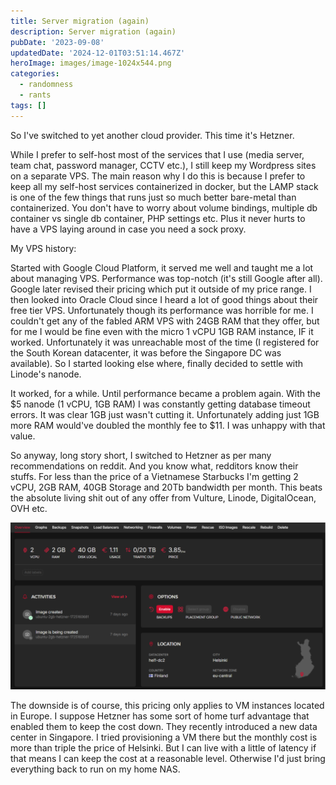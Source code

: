 ```yaml
---
title: Server migration (again)
description: Server migration (again)
pubDate: '2023-09-08'
updatedDate: '2024-12-01T03:51:14.467Z'
heroImage: images/image-1024x544.png
categories:
  - randomness
  - rants
tags: []
---
```


So I've switched to yet another cloud provider. This time it's Hetzner.

While I prefer to self-host most of the services that I use (media server, team chat, password manager, CCTV etc.), I still keep my Wordpress sites on a separate VPS. The main reason why I do this is because I prefer to keep all my self-host services containerized in docker, but the LAMP stack is one of the few things that runs just so much better bare-metal than containerized. You don't have to worry about volume bindings, multiple db container vs single db container, PHP settings etc. Plus it never hurts to have a VPS laying around in case you need a sock proxy.

My VPS history:

Started with Google Cloud Platform, it served me well and taught me a lot about managing VPS. Performance was top-notch (it's still Google after all). Google later revised their pricing which put it outside of my price range. I then looked into Oracle Cloud since I heard a lot of good things about their free tier VPS. Unfortunately though its performance was horrible for me. I couldn't get any of the fabled ARM VPS with 24GB RAM that they offer, but for me I would be fine even with the micro 1 vCPU 1GB RAM instance, IF it worked. Unfortunately it was unreachable most of the time (I registered for the South Korean datacenter, it was before the Singapore DC was available). So I started looking else where, finally decided to settle with Linode's nanode.

It worked, for a while. Until performance became a problem again. With the $5 nanode (1 vCPU, 1GB RAM) I was constantly getting database timeout errors. It was clear 1GB just wasn't cutting it. Unfortunately adding just 1GB more RAM would've doubled the monthly fee to $11. I was unhappy with that value.

So anyway, long story short, I switched to Hetzner as per many recommendations on reddit. And you know what, redditors know their stuffs. For less than the price of a Vietnamese Starbucks I'm getting 2 vCPU, 2GB RAM, 40GB Storage and 20Tb bandwidth per month. This beats the absolute living shit out of any offer from Vulture, Linode, DigitalOcean, OVH etc.

![](images/image-1024x544.png)

The downside is of course, this pricing only applies to VM instances located in Europe. I suppose Hetzner has some sort of home turf advantage that enabled them to keep the cost down. They recently introduced a new data center in Singapore. I tried provisioning a VM there but the monthly cost is more than triple the price of Helsinki. But I can live with a little of latency if that means I can keep the cost at a reasonable level. Otherwise I'd just bring everything back to run on my home NAS.
